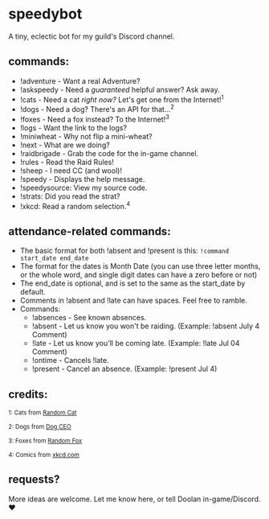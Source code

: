 # speedybot
A tiny, eclectic bot for my guild's Discord channel.

## commands:

- !adventure - Want a real Adventure?
- !askspeedy - Need a *guaranteed* helpful answer? Ask away.
- !cats - Need a cat _right now?_ Let's get one from the Internet!<sup>1</sup>
- !dogs - Need a dog? There's an API for that...<sup>2</sup>
- !foxes - Need a fox instead? To the Internet!<sup>3</sup>
- !logs - Want the link to the logs?
- !miniwheat - Why not flip a mini-wheat?
- !next - What are we doing?
- !raidbrigade - Grab the code for the in-game channel.
- !rules - Read the Raid Rules!
- !sheep - I need CC (and wool)!
- !speedy -  Displays the help message.
- !speedysource: View my source code.
- !strats: Did you read the strat?
- !xkcd: Read a random selection.<sup>4</sip>

## attendance-related commands:
- The basic format for both !absent and !present is this: `!command start_date end_date`
- The format for the dates is Month Date (you can use three letter months, or the whole word, and single digit dates can have a zero before or not)
- The end_date is optional, and is set to the same as the start_date by default.
- Comments in !absent and !late can have spaces. Feel free to ramble.
- Commands:
  - !absences - See known absences.
  - !absent - Let us know you won't be raiding. (Example: !absent July 4 Comment)
  - !late - Let us know you'll be coming late. (Example: !late Jul 04 Comment)
  - !ontime - Cancels !late.
  - !present - Cancel an absence. (Example: !present Jul 4)

## credits:
<small>1: Cats from [Random Cat](https://aws.random.cat/)</small>

<small>2: Dogs from [Dog CEO](https://dog.ceo/dog-api/)</small>

<small>3: Foxes from [Random Fox](https://randomfox.ca/)</small>

<small>4: Comics from [xkcd.com](https://xkcd.com/)</small>

## requests?
More ideas are welcome.  Let me know here, or tell Doolan in-game/Discord. ❤️
